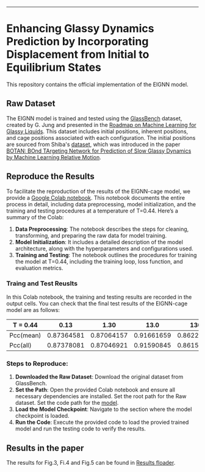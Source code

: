 
---

# Enhancing Glassy Dynamics Prediction by Incorporating Displacement from Initial to Equilibrium States

This repository contains the official implementation of the EIGNN model.


## Raw Dataset

The EIGNN model is trained and tested using the [GlassBench](https://doi.org/10.5281/zenodo.10118191) dataset, created by G. Jung and presented in the [Roadmap on Machine Learning for Glassy Liquids](https://arxiv.org/abs/2311.14752). This dataset includes initial positions, inherent positions, and cage positions associated with each configuration. The initial positions are sourced from Shiba's [dataset](https://ipomoea-www.cc.u-tokyo.ac.jp/i29002/botan/public_dataset.tar.gz), which was introduced in the paper [BOTAN: BOnd TArgeting Network for Prediction of Slow Glassy Dynamics by Machine Learning Relative Motion](https://pubs.aip.org/aip/jcp/article/158/8/084503/2868947/BOTAN-BOnd-TArgeting-Network-for-prediction-of).

## Reproduce the Results

To facilitate the reproduction of the results of the EIGNN-cage model, we provide a [Google Colab notebook](https://github.com/xjiang-hnu/EIGNN/blob/main/Training%20and%20Test%20with%20EIGNN_Cage.ipynb). This notebook documents the entire process in detail, including data preprocessing, model initialization, and the training and testing procedures at a temperature of T=0.44. Here’s a summary of the Colab:

1. **Data Preprocessing**: The notebook describes the steps for cleaning, transforming, and preparing the raw data for model training.
2. **Model Initialization**: It includes a detailed description of the model architecture, along with the hyperparameters and configurations used.
3. **Training and Testing**: The notebook outlines the procedures for training the model at T=0.44, including the training loop, loss function, and evaluation metrics.
### Traing and Test Reuslts
In this Colab notebook, the training and testing results are recorded in the output cells. You can check that the final test results of the EIGNN-cage model are as follows:

| T = 0.44 |  0.13   | 1.30     | 13.0    | 130     | 412    | 1300      | 4120     | 13 000      | 41 200      | 130 000    |
|----------------|-------------------|-------------------|-------------------|-------------------|-------------------|-------------------|-------------------|-------------------|-------------------|--------------------|
| Pcc(mean)           | 0.87364581        | 0.87064157        | 0.91661659        | 0.86220094        | 0.84399332        | 0.8393544         | 0.82280353        | 0.75662464        | 0.58931166        | 0.30577556         |
| Pcc(all)          | 0.87378081        | 0.87046921        | 0.91590845        | 0.86153974        | 0.84486262        | 0.8401456         | 0.8226806         | 0.74941987        | 0.55762555        | 0.29931875         |
### Steps to Reproduce:

1. **Downloaded the Raw Dataset**: Download the original dataset from GlassBench.  
2. **Set the Path**: Open the provided Colab notebook and ensure all necessary dependencies are installed. Set the root path for the Raw dataset. Set the code path for the [model](https://github.com/xjiang-hnu/EIGNN/tree/main/model).
3. **Load the Model Checkpoint**: Navigate to the section where the model checkpoint is loaded.
4. **Run the Code**: Execute the provided code to load the provied trained model and run the testing code to verify the results.

## Results in the paper 

The results for Fig.3, Fi.4 and Fig.5 can be found in [Results floader](https://github.com/xjiang-hnu/EIGNN/tree/main/results).
